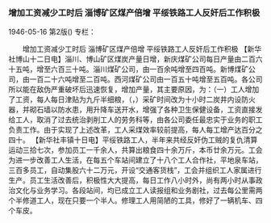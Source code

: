 ### 增加工资减少工时后  淄博矿区煤产倍增  平绥铁路工人反奸后工作积极

1946-05-16
第2版()
专栏：

　　增加工资减少工时后
    淄博矿区煤产倍增
    平绥铁路工人反奸后工作积极
    【新华社博山十二日电】淄川、博山矿区煤炭产量日增，新庆煤矿公司每日产量由二百六十五吨，增至六百三十吨。淄川煤矿公司，由一百余吨增至四百吨。新博煤矿公司，由一百二十六吨增至二百吨。西河煤矿公司由一百五十吨增至五百吨。各公司所以能在敌伪严重破坏后迅速恢复，增加产量，其主要原因，为：（一）工人增加了工资，每人每日津贴为九斤半细粮，（，）采矿时间改为十小时二炭井内设防火器，并砌石墙以防水患，用升降车送开水，增强了各种卫生保健设备，工资直接发给工人，取消了过去统治剥削工人的劳务科等，由各公司委任最忠实于业务的职工负责工作。由于实现了上述改革，工人采煤效率较前提高，每人每工增产达百分之四十。
    【新华社丰镇十日电】平绥铁路工人，半年来共经反奸伪工贼的复仇清算运动三拾七次，参加员工一千余人，共算出粮食四十余万斤，本币廿余万元。工会为进一步改善工人生活，在每五个车站间建立了十八个工人合作社，平地泉车站，三百多员工，自动集股六十二万元，开设“交通客货栈”，工会并组织工人家属进行生产。员工生活改善后，积极性大大提高，每日工作八小时外，尚有两小时从事政治文化与业务学习。各段站间，均已成立工人读报组和业务剧社，过去每公里需两个半修道工人，现在只要一个半人。修理工人用简陋的工具，修好了一辆机车、四个车皮。
